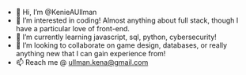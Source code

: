 - 👋 Hi, I’m @KenieAUllman
- 👀 I’m interested in coding! Almost anything about full stack, though I have a particular love of front-end. 
- 🌱 I’m currently learning javascript, sql, python, cybersecurity! 
- 💞️ I’m looking to collaborate on game design, databases, or really anything new that I can gain experience from! 
- 📫 Reach me @ ullman.kena@gmail.com
